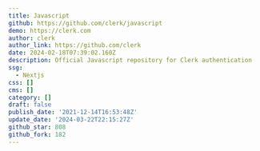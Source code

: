 ```yaml
---
title: Javascript
github: https://github.com/clerk/javascript
demo: https://clerk.com
author: clerk
author_link: https://github.com/clerk
date: 2024-02-18T07:39:02.160Z
description: Official Javascript repository for Clerk authentication
ssg:
  - Nextjs
css: []
cms: []
category: []
draft: false
publish_date: '2021-12-14T16:53:48Z'
update_date: '2024-03-22T22:15:27Z'
github_star: 808
github_fork: 182
---
```

